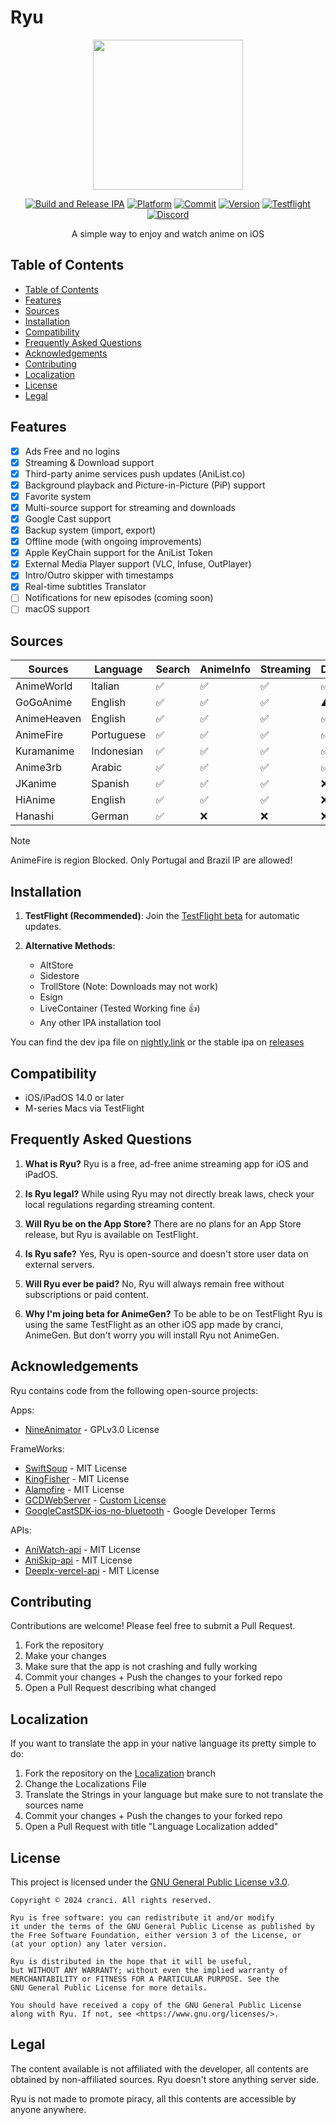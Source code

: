 # Ryu

<div align="center"> 

<img src="https://raw.githubusercontent.com/cranci1/Ryu/main/Ryu/Assets.xcassets/AppIcon.appiconset/1024.jpg" width="240px">

[![Build and Release IPA](https://github.com/cranci1/Ryu/actions/workflows/build.yml/badge.svg)](https://github.com/cranci1/Ryu/actions/workflows/build.yml) [![Platform](https://img.shields.io/badge/Platform-iOS%20%7C%20iPadOS%2014.0%2B-orange?logo=apple&logoColor=white)](https://img.shields.io/badge/Platform-iOS%20%7C%20iPadOS%2014.0%2B-red?logo=apple&logoColor=white) [![Commit](https://custom-icon-badges.demolab.com/github/last-commit/cranci1/Ryu)](https://custom-icon-badges.demolab.com/github/last-commit/cranci1/Ryu) [![Version](https://custom-icon-badges.demolab.com/github/v/release/cranci1/Ryu)](https://custom-icon-badges.demolab.com/github/v/release/cranci1/Ryu) [![Testflight](https://img.shields.io/badge/Join-Testflight-008080)](https://testflight.apple.com/join/Sxyg9JXF) [![Discord](https://img.shields.io/discord/1260315262272536698.svg?logo=discord&color=blue)](https://discord.gg/vjSTWbpeHa)

A simple way to enjoy and watch anime on iOS

</div>

## Table of Contents

- [Table of Contents](#table-of-contents)
- [Features](#features)
- [Sources](#sources)
- [Installation](#installation)
- [Compatibility](#compatibility)
- [Frequently Asked Questions](#frequently-asked-questions)
- [Acknowledgements](#acknowledgements)
- [Contributing](#contributing)
- [Localization](#localization)
- [License](#license)
- [Legal](#legal)

## Features

- [x] Ads Free and no logins
- [x] Streaming & Download support
- [x] Third-party anime services push updates (AniList.co)
- [x] Background playback and Picture-in-Picture (PiP) support
- [x] Favorite system
- [x] Multi-source support for streaming and downloads
- [x] Google Cast support
- [x] Backup system (import, export)
- [x] Offline mode (with ongoing improvements)
- [x] Apple KeyChain support for the AniList Token
- [x] External Media Player support (VLC, Infuse, OutPlayer)
- [x] Intro/Outro skipper with timestamps
- [x] Real-time subtitles Translator
- [ ] Notifications for new episodes (coming soon)
- [ ] macOS support

## Sources

| Sources     | Language   | Search | AnimeInfo | Streaming | Download |
| ----------- | ---------- | ------ | --------- | --------- | -------- |
| AnimeWorld  | Italian    | ✅     | ✅        | ✅        | ✅       |
| GoGoAnime   | English    | ✅     | ✅        | ✅        | ⚠️       |
| AnimeHeaven | English    | ✅     | ✅        | ✅        | ✅       |
| AnimeFire   | Portuguese | ✅     | ✅        | ✅        | ✅       |
| Kuramanime  | Indonesian | ✅     | ✅        | ✅        | ✅       |
| Anime3rb    | Arabic     | ✅     | ✅        | ✅        | ✅       |
| JKanime     | Spanish    | ✅     | ✅        | ✅        | :x:      |
| HiAnime     | English    | ✅     | ✅        | ✅        | :x:      |
| Hanashi     | German     | ✅     | :x:       | :x:       | :x:      |

> [!Note]
> AnimeFire is region Blocked. Only Portugal and Brazil IP are allowed!

## Installation

1. **TestFlight (Recommended)**:
   Join the [TestFlight beta](https://testflight.apple.com/join/Sxyg9JXF) for automatic updates.

2. **Alternative Methods**:
   - AltStore
   - Sidestore
   - TrollStore (Note: Downloads may not work)
   - Esign
   - LiveContainer (Tested Working fine 👍)
   - Any other IPA installation tool

You can find the dev ipa file on [nightly.link](https://nightly.link/cranci1/Ryu/workflows/build/main) or the stable ipa on [releases](https://github.com/cranci1/Ryu/releases)

## Compatibility

- iOS/iPadOS 14.0 or later
- M-series Macs via TestFlight

## Frequently Asked Questions

1. **What is Ryu?**
   Ryu is a free, ad-free anime streaming app for iOS and iPadOS.

2. **Is Ryu legal?**
   While using Ryu may not directly break laws, check your local regulations regarding streaming content.

3. **Will Ryu be on the App Store?**
   There are no plans for an App Store release, but Ryu is available on TestFlight.

4. **Is Ryu safe?**
   Yes, Ryu is open-source and doesn't store user data on external servers.

5. **Will Ryu ever be paid?**
   No, Ryu will always remain free without subscriptions or paid content.

6. **Why I'm joing beta for AnimeGen?**
   To be able to be on TestFlight Ryu is using the same TestFlight as an other iOS app made by cranci, AnimeGen. But don't worry you will install Ryu not AnimeGen.

## Acknowledgements

Ryu contains code from the following open-source projects:

Apps:
- [NineAnimator](https://github.com/SuperMarcus/NineAnimator) - GPLv3.0 License

FrameWorks:
- [SwiftSoup](https://github.com/scinfu/SwiftSoup) - MIT License
- [KingFisher](https://github.com/onevcat/Kingfisher) - MIT License
- [Alamofire](https://github.com/Alamofire/Alamofire) - MIT License
- [GCDWebServer](https://github.com/readium/GCDWebServer) - [Custom License](https://github.com/readium/GCDWebServer/blob/master/LICENSE)
- [GoogleCastSDK-ios-no-bluetooth](https://github.com/SRGSSR/GoogleCastSDK-ios-no-bluetooth) - Google Developer Terms

APIs:
- [AniWatch-api](https://github.com/ghoshritesh12/aniwatch-api) - MIT License
- [AniSkip-api](https://github.com/aniskip/aniskip-api) - MIT License
- [Deeplx-vercel-api](https://github.com/bropines/Deeplx-vercel) - MIT License

## Contributing

Contributions are welcome! Please feel free to submit a Pull Request.

1. Fork the repository
2. Make your changes
3. Make sure that the app is not crashing and fully working
4. Commit your changes + Push the changes to your forked repo
5. Open a Pull Request describing what changed

## Localization

If you want to translate the app in your native language its pretty simple to do:

1. Fork the repository on the [Localization](https://github.com/cranci1/Ryu/tree/Localization) branch
2. Change the Localizations File
3. Translate the Strings in your language but make sure to not translate the sources name
4. Commit your changes + Push the changes to your forked repo
5. Open a Pull Request with title "Language Localization added"

## License

This project is licensed under the [GNU General Public License v3.0](LICENSE).

```
Copyright © 2024 cranci. All rights reserved.

Ryu is free software: you can redistribute it and/or modify
it under the terms of the GNU General Public License as published by
the Free Software Foundation, either version 3 of the License, or
(at your option) any later version.

Ryu is distributed in the hope that it will be useful,
but WITHOUT ANY WARRANTY; without even the implied warranty of
MERCHANTABILITY or FITNESS FOR A PARTICULAR PURPOSE. See the
GNU General Public License for more details.

You should have received a copy of the GNU General Public License
along with Ryu. If not, see <https://www.gnu.org/licenses/>.
```

## Legal

The content available is not affiliated with the developer, all contents are obtained by non-affiliated sources. Ryu doesn't store anything server side.

Ryu is not made to promote piracy, all this contents are accessible by anyone anywhere.
